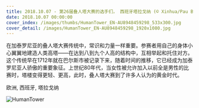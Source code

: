 ```yaml
---
title: 2018.10.07 - 第26届叠人塔大赛的选手们， 西班牙塔拉戈纳 (© Xinhua/Pau Barrena/Getty Images)
date: 2018.10.07 00:00:00
cover_index: /images/thumbs/HumanTower_EN-AU8948459298_533x300.jpg
cover_detail: /images/HumanTower_EN-AU8948459298_1920x1080.jpg
---
```


在加泰罗尼亚的叠人塔大赛传统中，常识和力量一样重要。参赛者用自己的身体小心翼翼地建造人类高塔——在达到八到九个人高的结构中，互相举起和托住对方。这个传统早在1712年就在巴尔斯市被记录下来，随着时间的推移，它已经成为加泰罗尼亚人骄傲的重要象征。上世纪80年代，当女性被允许加入以前全是男性的比赛时，塔楼变得更轻、更高，此时，叠人塔大赛到了许多人认为的黄金时代。

欧洲, 西班牙, 塔拉戈纳

![HumanTower](/images/HumanTower_EN-AU8948459298_1920x1080.jpg)
